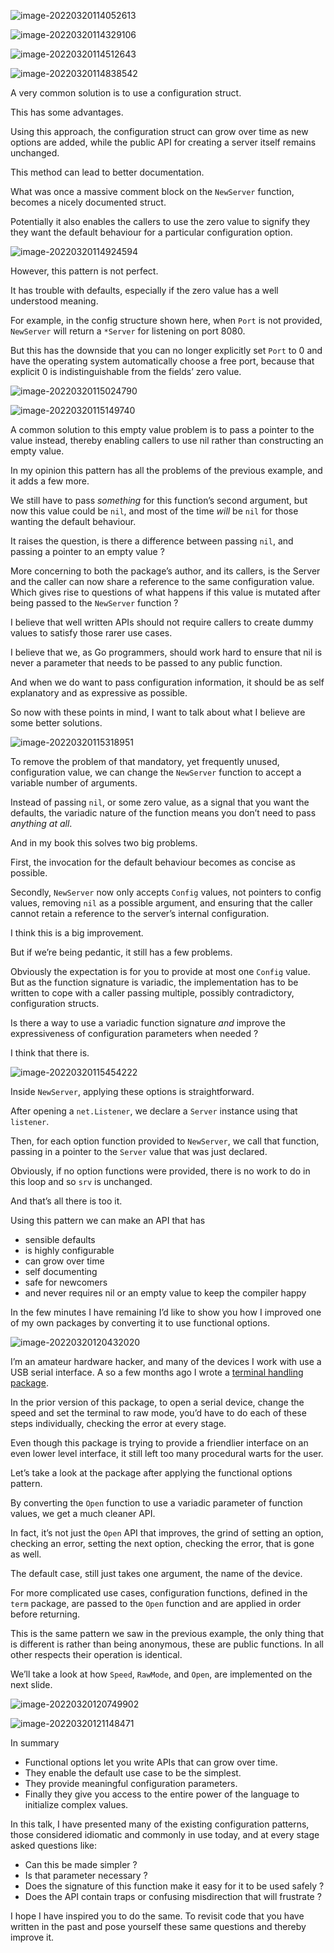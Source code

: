 ![image-20220320114052613](/Users/kestrel/developer/nrookie.github.io/collections/go/xunlianying/工程化/image-20220320114052613.png)



![image-20220320114329106](/Users/kestrel/developer/nrookie.github.io/collections/go/xunlianying/工程化/image-20220320114329106.png)

![image-20220320114512643](/Users/kestrel/developer/nrookie.github.io/collections/go/xunlianying/工程化/image-20220320114512643.png)



![image-20220320114838542](/Users/kestrel/developer/nrookie.github.io/collections/go/xunlianying/工程化/image-20220320114838542.png)





A very common solution is to use a configuration struct.

This has some advantages.

Using this approach, the configuration struct can grow over time as new options are added, while the public API for creating a server itself remains unchanged.

This method can lead to better documentation.

What was once a massive comment block on the `NewServer` function, becomes a nicely documented struct.

Potentially it also enables the callers to use the zero value to signify they they want the default behaviour for a particular configuration option.



![image-20220320114924594](/Users/kestrel/developer/nrookie.github.io/collections/go/xunlianying/工程化/image-20220320114924594.png)



However, this pattern is not perfect.

It has trouble with defaults, especially if the zero value has a well understood meaning.

For example, in the config structure shown here, when `Port` is not provided, `NewServer` will return a `*Server` for listening on port 8080.

But this has the downside that you can no longer explicitly set `Port` to 0 and have the operating system automatically choose a free port, because that explicit 0 is indistinguishable from the fields’ zero value.



![image-20220320115024790](/Users/kestrel/developer/nrookie.github.io/collections/go/xunlianying/工程化/image-20220320115024790.png)



![image-20220320115149740](/Users/kestrel/developer/nrookie.github.io/collections/go/xunlianying/工程化/image-20220320115149740.png)



A common solution to this empty value problem is to pass a pointer to the value instead, thereby enabling callers to use nil rather than constructing an empty value.

In my opinion this pattern has all the problems of the previous example, and it adds a few more.

We still have to pass *something* for this function’s second argument, but now this value could be `nil`, and most of the time *will* be `nil` for those wanting the default behaviour.

It raises the question, is there a difference between passing `nil`, and passing a pointer to an empty value ?

More concerning to both the package’s author, and its callers, is the Server and the caller can now share a reference to the same configuration value. Which gives rise to questions of what happens if this value is mutated after being passed to the `NewServer` function ?

I believe that well written APIs should not require callers to create dummy values to satisfy those rarer use cases.

I believe that we, as Go programmers, should work hard to ensure that nil is never a parameter that needs to be passed to any public function.

And when we do want to pass configuration information, it should be as self explanatory and as expressive as possible.

So now with these points in mind, I want to talk about what I believe are some better solutions.



![image-20220320115318951](/Users/kestrel/developer/nrookie.github.io/collections/go/xunlianying/工程化/image-20220320115318951.png)



To remove the problem of that mandatory, yet frequently unused, configuration value, we can change the `NewServer` function to accept a variable number of arguments.

Instead of passing `nil`, or some zero value, as a signal that you want the defaults, the variadic nature of the function means you don’t need to pass *anything at all*.

And in my book this solves two big problems.

First, the invocation for the default behaviour becomes as concise as possible.

Secondly, `NewServer` now only accepts `Config` values, not pointers to config values, removing `nil` as a possible argument, and ensuring that the caller cannot retain a reference to the server’s internal configuration.

I think this is a big improvement.

But if we’re being pedantic, it still has a few problems.

Obviously the expectation is for you to provide at most one `Config` value. But as the function signature is variadic, the implementation has to be written to cope with a caller passing multiple, possibly contradictory, configuration structs.

Is there a way to use a variadic function signature *and* improve the expressiveness of configuration parameters when needed ?

I think that there is.



![image-20220320115454222](/Users/kestrel/developer/nrookie.github.io/collections/go/xunlianying/工程化/image-20220320115454222.png)



Inside `NewServer`, applying these options is straightforward.

After opening a `net.Listener`, we declare a `Server` instance using that `listener`.

Then, for each option function provided to `NewServer`, we call that function, passing in a pointer to the `Server` value that was just declared.

Obviously, if no option functions were provided, there is no work to do in this loop and so `srv` is unchanged.

And that’s all there is too it.

Using this pattern we can make an API that has

- sensible defaults
- is highly configurable
- can grow over time
- self documenting
- safe for newcomers
- and never requires nil or an empty value to keep the compiler happy

In the few minutes I have remaining I’d like to show you how I improved one of my own packages by converting it to use functional options.



![image-20220320120432020](/Users/kestrel/developer/nrookie.github.io/collections/go/xunlianying/工程化/image-20220320120432020.png)



I’m an amateur hardware hacker, and many of the devices I work with use a USB serial interface. A so a few months ago I wrote a [terminal handling package](https://github.com/pkg/term).

In the prior version of this package, to open a serial device, change the speed and set the terminal to raw mode, you’d have to do each of these steps individually, checking the error at every stage.

Even though this package is trying to provide a friendlier interface on an even lower level interface, it still left too many procedural warts for the user.

Let’s take a look at the package after applying the functional options pattern.





By converting the `Open` function to use a variadic parameter of function values, we get a much cleaner API.

In fact, it’s not just the `Open` API that improves, the grind of setting an option, checking an error, setting the next option, checking the error, that is gone as well.

The default case, still just takes one argument, the name of the device.

For more complicated use cases, configuration functions, defined in the `term` package, are passed to the `Open` function and are applied in order before returning.

This is the same pattern we saw in the previous example, the only thing that is different is rather than being anonymous, these are public functions. In all other respects their operation is identical.



We’ll take a look at how `Speed`, `RawMode`, and `Open`, are implemented on the next slide.



![image-20220320120749902](/Users/kestrel/developer/nrookie.github.io/collections/go/xunlianying/工程化/image-20220320120749902.png)



![image-20220320121148471](/Users/kestrel/developer/nrookie.github.io/collections/go/xunlianying/工程化/image-20220320121148471.png)





 In summary

- Functional options let you write APIs that can grow over time.
- They enable the default use case to be the simplest.
- They provide meaningful configuration parameters.
- Finally they give you access to the entire power of the language to initialize complex values.

In this talk, I have presented many of the existing configuration patterns, those considered idiomatic and commonly in use today, and at every stage asked questions like:

- Can this be made simpler ?
- Is that parameter necessary ?
- Does the signature of this function make it easy for it to be used safely ?
- Does the API contain traps or confusing misdirection that will frustrate ?

I hope I have inspired you to do the same. To revisit code that you have written in the past and pose yourself these same questions and thereby improve it.



